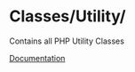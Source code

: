# Classes/Utility/

Contains all PHP Utility Classes

[Documentation](https://docs.typo3.org/m/typo3/reference-coreapi/main/en-us/CodingGuidelines/PhpArchitecture/StaticMethods.html)